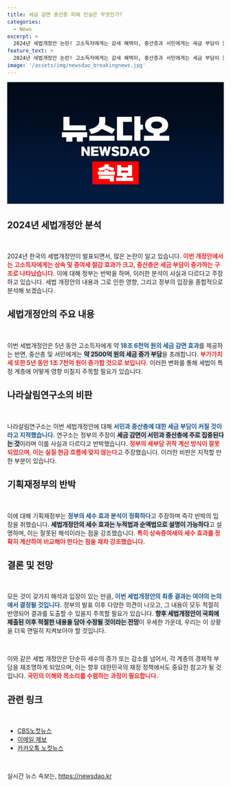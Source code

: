 ```yaml
---
title: 세금 감면 중산층 피해 진실은 무엇인가?
categories:
  - News
excerpt: >
  2024년 세법개정안 논란! 고소득자에게는 감세 혜택이, 중산층과 서민에게는 세금 부담이 늘어난다는 비판이 쏟아졌다. 기재부는 즉각 반박하며 서로 다른 주장으로 대치 중. 과연 누가 진실을 말하고 있을까? 클릭해서 모든 세부 내용을 알아보세요!
feature_text: >
  2024년 세법개정안 논란! 고소득자에게는 감세 혜택이, 중산층과 서민에게는 세금 부담이 늘어난다는 비판이 쏟아졌다. 기재부는 즉각 반박하며 서로 다른 주장으로 대치 중. 과연 누가 진실을 말하고 있을까? 클릭해서 모든 세부 내용을 알아보세요!
image: '/assets/img/newsdao_breakingnews.jpg'
---
```


<p><img src="/assets/img/newsdao_breakingnews.jpg" alt="koreaapp 속보" /></p>

<h2 data-ke-size="size26">2024년 세법개정안 분석</h2>

<p data-ke-size="size16">&nbsp;</p>

<p>2024년 한국의 세법개정안이 발표되면서, 많은 논란이 일고 있습니다. <b><span style="color: #ee2323;">이번 개정안에서는 고소득자에게는 상속 및 증여세 절감 효과가 크고, 중산층은 세금 부담이 증가하는 구조로 나타났습니다.</span></b> 이에 대해 정부는 반박을 하며, 이러한 분석이 사실과 다르다고 주장하고 있습니다. 세법 개정안의 내용과 그로 인한 영향, 그리고 정부의 입장을 종합적으로 분석해 보겠습니다. </p>

<h2 data-ke-size="size26">세법개정안의 주요 내용</h2>

<p data-ke-size="size16">&nbsp;</p>

<p>이번 세법개정안은 5년 동안 고소득자에게 약 <b><span style="color: #1a5490;">18조 6천억 원의 세금 감면 효과</span></b>를 제공하는 반면, 중산층 및 서민에게는 <b><span style="background-color: #21538527;">약 2500억 원의 세금 증가 부담</span></b>을 초래합니다. <b><span style="color: #ee2323;">부가가치세 또한 5년 동안 1조 7천억 원이 증가할 것으로 보입니다.</span></b> 이러한 변화를 통해 세법이 특정 계층에 어떻게 영향 미칠지 주목할 필요가 있습니다.</p>

<h2 data-ke-size="size26">나라살림연구소의 비판</h2>

<p data-ke-size="size16">&nbsp;</p>

<p>나라살림연구소는 이번 세법개정안에 대해 <b><span style="color: #1a5490;">서민과 중산층에 대한 세금 부담이 커질 것이라고 지적했습니다.</span></b> 연구소는 정부의 주장이 <b><span style="background-color: #21538527;">세금 감면이 서민과 중산층에 주로 집중된다는 것</span></b>이라며 이를 사실과 다르다고 반박했습니다. <b><span style="color: #ee2323;">정부의 세부담 귀착 계산 방식이 잘못되었으며, 이는 실질 현금 흐름에 맞지 않는다</span></b>고 주장했습니다. 이러한 비판은 지적할 만한 부분이 있습니다.</p>

<h2 data-ke-size="size26">기획재정부의 반박</h2>

<p data-ke-size="size16">&nbsp;</p>

<p>이에 대해 기획재정부는 <b><span style="color: #1a5490;">정부의 세수 효과 분석이 정확하다</span></b>고 주장하며 즉각 반박의 입장을 취했습니다. <b><span style="background-color: #21538527;">세법개정안의 세수 효과는 누적법과 순액법으로 설명이 가능하다</span></b>고 설명하며, 이는 잘못된 해석이라는 점을 강조했습니다. <b><span style="color: #ee2323;">특히 상속증여세의 세수 효과를 정확히 계산하여 비교해야 한다는 점을 재차 강조했습니다.</span></b></p>

<h2 data-ke-size="size26">결론 및 전망</h2>

<p data-ke-size="size16">&nbsp;</p>

<p>모든 것이 갖가지 해석과 입장이 있는 만큼, <b><span style="color: #1a5490;">이번 세법개정안의 최종 결과는 여야의 논의에서 결정될 것입니다.</span></b> 정부의 발표 이후 다양한 의견이 나오고, 그 내용이 모두 적절히 반영되어 결과를 도출할 수 있을지 주목할 필요가 있습니다. <b><span style="background-color: #21538527;">향후 세법개정안이 국회에 제출된 이후 적절한 내용을 담아 수정될 것이라는 전망</span></b>이 우세한 가운데, 우리는 이 상황을 더욱 면밀히 지켜보아야 할 것입니다. </p>

<p data-ke-size="size16">&nbsp;</p>

<p>이와 같은 세법 개정안은 단순히 세수의 증가 또는 감소를 넘어서, 각 계층의 경제적 부담을 재조명하게 되었으며, 이는 향후 대한민국의 재정 정책에서도 중요한 참고가 될 것입니다. <b><span style="color: #ee2323;">국민의 이해와 목소리를 수렴하는 과정이 필요합니다.</span></b> </p>

<h2 data-ke-size="size26">관련 링크</h2>

<p data-ke-size="size16">&nbsp;</p>

<ul>
    <li><a href="https://url.kr/b71afn">CBS노컷뉴스</a></li>
    <li><a href="mailto:jebo@cbs.co.kr">이메일 제보</a></li>
    <li><a href="https://url.kr/b71afn">카카오톡 노컷뉴스</a></li>
</ul>

<p data-ke-size="size16">&nbsp;</p>
실시간 뉴스 속보는, <a href="https://newsdao.kr" rel="dofollow">https://newsdao.kr</a>


